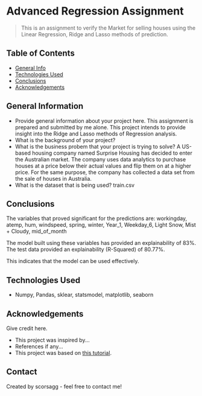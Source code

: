 # Advanced Regression Assignment
> This is an assignment to verify the Market for selling houses using the Linear Regression, Ridge and Lasso methods of prediction.

## Table of Contents
* [General Info](#general-information)
* [Technologies Used](#technologies-used)
* [Conclusions](#conclusions)
* [Acknowledgements](#acknowledgements)

<!-- You can include any other section that is pertinent to your problem -->

## General Information
- Provide general information about your project here.
  This assignment is prepared and submitted by me alone. This project intends to provide insight into the Ridge and Lasso methods of Regression analysis.
- What is the background of your project?
- What is the business probem that your project is trying to solve?
  A US-based housing company named Surprise Housing has decided to enter the Australian market. The company uses data analytics to purchase houses at a price below their actual values and flip them on at a higher price. For the same purpose, the company has collected a data set from the sale of houses in Australia. 
- What is the dataset that is being used?
train.csv
<!-- You don't have to answer all the questions - just the ones relevant to your project. -->

## Conclusions
The variables that proved significant for the predictions are:
    workingday, atemp, hum, windspeed, spring, winter, Year_1, Weekday_6, Light Snow, Mist + Cloudy, mid_of_month 

The model built using these variables has provided an explainability of 83%.
The test data provided an explainability (R-Squared) of 80.77%.

This indicates that the model can be used effectively.


## Technologies Used
- Numpy, Pandas, sklear, statsmodel, matplotlib, seaborn



<!-- As the libraries versions keep on changing, it is recommended to mention the version of library used in this project -->

## Acknowledgements
Give credit here.
- This project was inspired by...
- References if any...
- This project was based on [this tutorial](https://www.example.com).


## Contact
Created by scorsagg - feel free to contact me!


<!-- Optional -->
<!-- ## License -->
<!-- This project is open source and available under the [... License](). -->

<!-- You don't have to include all sections - just the one's relevant to your project -->
